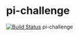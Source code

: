 # pi-challenge
[![Build Status](http://34.253.58.37/buildStatus/icon?job=pi-challenge)](http://34.253.58.37/job/pi-challenge/)
pi-challenge

